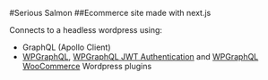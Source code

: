#Serious Salmon
##Ecommerce site made with next.js

Connects to a headless wordpress using:

- GraphQL (Apollo Client)
- [WPGraphQL](https://www.wpgraphql.com/), [WPGraphQL JWT Authentication](https://github.com/wp-graphql/wp-graphql-jwt-authentication) and [WPGraphQL WooCommerce](https://github.com/wp-graphql/wp-graphql-woocommerce) Wordpress plugins

